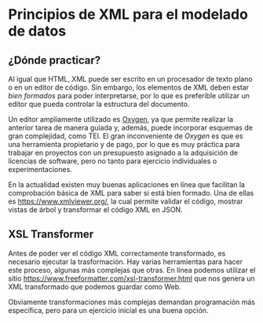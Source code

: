 # Principios de XML para el modelado de datos



## ¿Dónde practicar?

Al igual que HTML, XML puede ser escrito en un procesador de texto plano o en un editor de código. Sin embargo, los elementos de XML deben estar *bien formados* para poder interpretarse, por lo que es preferible utilizar un editor que pueda controlar la estructura del documento.

Un editor ampliamente utilizado es [Oxygen](https://www.oxygenxml.com/), ya que permite realizar la anterior tarea de manera guiada y, además, puede incorporar esquemas de gran complejidad, como TEI. El gran inconveniente de *Oxygen* es que es una herramienta propietario y de pago, por lo que es muy práctica para trabajar en proyectos con un presupuesto asignado a la adquisición de licencias de software, pero no tanto para ejercicio individuales o experimentaciones.

En la actualidad existen muy buenas aplicaciones en línea que facilitan la comprobación básica de XML para saber si está bien formado. Una de ellas es https://www.xmlviewer.org/, la cual permite validar el código, mostrar vistas de árbol y transformar el código XML en JSON.


## XSL Transformer

Antes de poder ver el código XML correctamente transformado, es necesario ejecutar la trasformación. Hay varias herramientas para hacer este proceso, algunas más complejas que otras. En línea podemos utilizar el sitio https://www.freeformatter.com/xsl-transformer.html que nos genera un XML transformado que podemos guardar como Web.

Obviamente transformaciones más complejas demandan programación más específica, pero para un ejercicio inicial es una buena opción.
